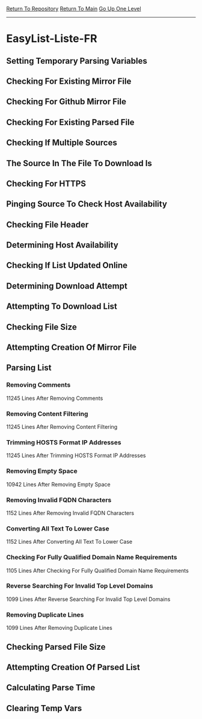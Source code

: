 [Return To Repository](https://github.com/deathbybandaid/piholeparser/)
[Return To Main](https://github.com/deathbybandaid/piholeparser/blob/master/RecentRunLogs/Mainlog.md)
[Go Up One Level](https://github.com/deathbybandaid/piholeparser/blob/master/RecentRunLogs/TopLevelScripts/30-Processing-Blacklists.md)
____________________________________
# EasyList-Liste-FR
## Setting Temporary Parsing Variables
## Checking For Existing Mirror File
## Checking For Github Mirror File
## Checking For Existing Parsed File
## Checking If Multiple Sources
## The Source In The File To Download Is
## Checking For HTTPS
## Pinging Source To Check Host Availability
## Checking File Header
## Determining Host Availability
## Checking If List Updated Online
## Determining Download Attempt
## Attempting To Download List
## Checking File Size
## Attempting Creation Of Mirror File
## Parsing List
### Removing Comments
11245 Lines After Removing Comments
### Removing Content Filtering
11245 Lines After Removing Content Filtering
### Trimming HOSTS Format IP Addresses
11245 Lines After Trimming HOSTS Format IP Addresses
### Removing Empty Space
10942 Lines After Removing Empty Space
### Removing Invalid FQDN Characters
1152 Lines After Removing Invalid FQDN Characters
### Converting All Text To Lower Case
1152 Lines After Converting All Text To Lower Case
### Checking For Fully Qualified Domain Name Requirements
1105 Lines After Checking For Fully Qualified Domain Name Requirements
### Reverse Searching For Invalid Top Level Domains
1099 Lines After Reverse Searching For Invalid Top Level Domains
### Removing Duplicate Lines
1099 Lines After Removing Duplicate Lines
## Checking Parsed File Size
## Attempting Creation Of Parsed List
## Calculating Parse Time
## Clearing Temp Vars
